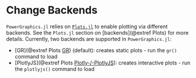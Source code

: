 # Change Backends

`PowerGraphics.jl` relies on [`Plots.jl`](https://docs.juliaplots.org/stable/) to enable
plotting via different backends. See the `Plots.jl` section on [backends](@extref Plots)
for more details. Currently, two backends are supported in `PowerGraphics.jl`:

  - [GR](@extref Plots [GR](https://github.com/jheinen/GR.jl)) (default): creates static
    plots - run the `gr()` command to load
  - [PlotlyJS](@extref Plots [Plotly-/-PlotlyJS](https://github.com/spencerlyon2/PlotlyJS.jl)):
    creates interactive plots - run the `plotlyjs()` command to load
